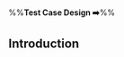 <link rel="stylesheet" href="{{baseUrl}}/css/textbook.css">

<div class="website-content">

%%**Test Case Design :arrow_right:**%%

## Introduction

<div id="main">

<include src="what/embed.md" />
<include src="positiveVsNegative/embed.md" />
<include src="blackVsGlass/embed.md" />

</div>

</div>
